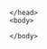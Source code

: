 <html>  
    <head>
        
    </head>
    <body>           
<script src="./modbus.json">
   const modbus = import("./modbus.json")
   //const encodedData = JSON.stringify(modbus)
       
    //console.log(encodedData)
    
</script>

    </body>
</html>
